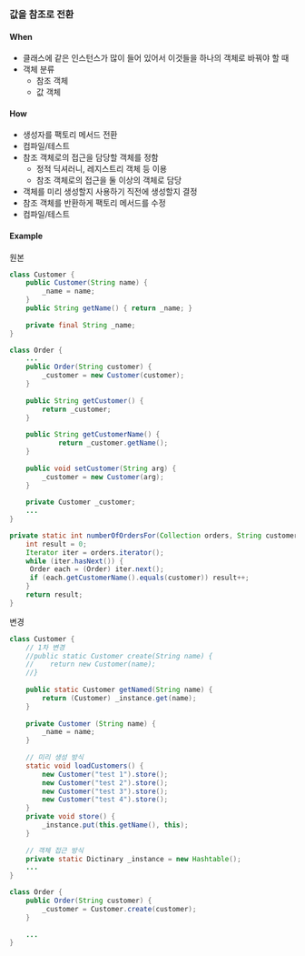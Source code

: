 ### 값을 참조로 전환

#### When
- 클래스에 같은 인스턴스가 많이 들어 있어서 이것들을 하나의 객체로 바꿔야 할 때
- 객체 분류
  - 참조 객체
  - 값 객체

#### How
- 생성자를 팩토리 메서드 전환
- 컴파일/테스트
- 참조 객체로의 접근을 담당할 객체를 정함
  - 정적 딕셔러니, 레지스트리 객체 등 이용
  - 참조 객체로의 접근을 둘 이상의 객체로 담당
- 객체를 미리 생성할지 사용하기 직전에 생성할지 결정
- 참조 객체를 반환하게 팩토리 메서드를 수정
- 컴파일/테스트

#### Example
원본
```java
class Customer {
    public Customer(String name) {
        _name = name;
    }
    public String getName() { return _name; }
    
    private final String _name;
}
```
```java
class Order {
    ...
    public Order(String customer) {
        _customer = new Customer(customer);
    }
    
    public String getCustomer() {
        return _customer;
    }
    
    public String getCustomerName() {
            return _customer.getName();
    }
    
    public void setCustomer(String arg) {
        _customer = new Customer(arg);
    }
    
    private Customer _customer;
    ...    
}
```
```java
private static int numberOfOrdersFor(Collection orders, String customer) {
    int result = 0;
    Iterator iter = orders.iterator();
    while (iter.hasNext()) {
     Order each = (Order) iter.next();
     if (each.getCustomerName().equals(customer)) result++;
    }
    return result;
}
```
변경
```java
class Customer {
    // 1차 변경
    //public static Customer create(String name) {
    //    return new Customer(name);
    //}
    
    public static Customer getNamed(String name) {
        return (Customer) _instance.get(name);
    }
    
    private Customer (String name) {
        _name = name;
    }
    
    // 미리 생성 방식
    static void loadCustomers() {
        new Customer("test 1").store();
        new Customer("test 2").store();
        new Customer("test 3").store();
        new Customer("test 4").store();        
    }
    private void store() {
        _instance.put(this.getName(), this);
    }
    
    // 객체 접근 방식
    private static Dictinary _instance = new Hashtable();
    ...
}
```
```java
class Order {
    public Order(String customer) {
        _customer = Customer.create(customer);
    }
    
    ...
}
```